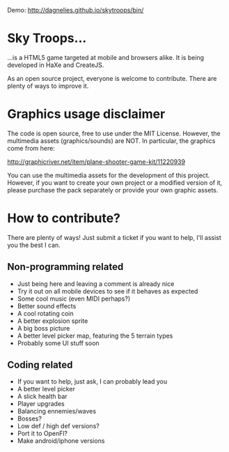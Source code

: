 Demo: http://dagnelies.github.io/skytroops/bin/

# Sky Troops...

...is a HTML5 game targeted at mobile and browsers alike.
It is being developed in HaXe and CreateJS.

As an open source project, everyone is welcome to contribute.
There are plenty of ways to improve it.

# Graphics usage disclaimer

The code is open source, free to use under the MIT License.
However, the multimedia assets (graphics/sounds) are NOT.
In particular, the graphics come from here:

http://graphicriver.net/item/plane-shooter-game-kit/11220939

You can use the multimedia assets for the development of this project. However, if you want to create your own project or a modified version of it, please purchase the pack separately or provide your own graphic assets.

# How to contribute?

There are plenty of ways! Just submit a ticket if you want to help, I'll assist you the best I can.

## Non-programming related

* Just being here and leaving a comment is already nice
* Try it out on all mobile devices to see if it behaves as expected
* Some cool music (even MIDI perhaps?)
* Better sound effects
* A cool rotating coin
* A better explosion sprite
* A big boss picture
* A better level picker map, featuring the 5 terrain types
* Probably some UI stuff soon

## Coding related

* If you want to help, just ask, I can probably lead you
* A better level picker
* A slick health bar
* Player upgrades
* Balancing ennemies/waves
* Bosses?
* Low def / high def versions?
* Port it to OpenFl?
* Make android/iphone versions